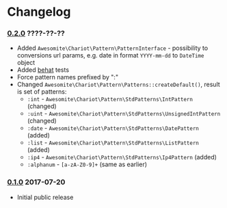 # Changelog

### [0.2.0] ????-??-??

* Added `Awesomite\Chariot\Pattern\PatternInterface` - possibility to conversions url params, e.g. date in format `YYYY-mm-dd` to `DateTime` object
* Added [behat] tests
* Force pattern names prefixed by ":"
* Changed `Awesomite\Chariot\Pattern\Patterns::createDefault()`, result is set of patterns:
  * `:int` - `Awesomite\Chariot\Pattern\StdPatterns\IntPattern` (changed)
  * `:uint` - `Awesomite\Chariot\Pattern\StdPatterns\UnsignedIntPattern` (changed)
  * `:date` - `Awesomite\Chariot\Pattern\StdPatterns\DatePattern` (added)
  * `:list` - `Awesomite\Chariot\Pattern\StdPatterns\ListPattern` (added)
  * `:ip4` - `Awesomite\Chariot\Pattern\StdPatterns\Ip4Pattern` (added)
  * `:alphanum` - `[a-zA-Z0-9]+` (same as earlier)

### [0.1.0] 2017-07-20
    
* Initial public release

[0.2.0]: https://github.com/awesomite/chariot/compare/v0.1.0...0.2
[0.1.0]: https://github.com/awesomite/chariot/tree/v0.1.0
[behat]: http://behat.org
